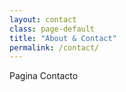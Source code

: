 ```yaml
---
layout: contact
class: page-default
title: "About & Contact"
permalink: /contact/
---
```


Pagina Contacto
